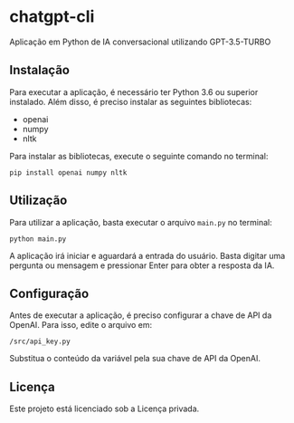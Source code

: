 # chatgpt-cli
Aplicação em Python de IA conversacional utilizando GPT-3.5-TURBO

## Instalação

Para executar a aplicação, é necessário ter Python 3.6 ou superior instalado. Além disso, é preciso instalar as seguintes bibliotecas:

- openai
- numpy
- nltk

Para instalar as bibliotecas, execute o seguinte comando no terminal:

```
pip install openai numpy nltk
```

## Utilização

Para utilizar a aplicação, basta executar o arquivo `main.py` no terminal:

```
python main.py
```

A aplicação irá iniciar e aguardará a entrada do usuário. Basta digitar uma pergunta ou mensagem e pressionar Enter para obter a resposta da IA.

## Configuração

Antes de executar a aplicação, é preciso configurar a chave de API da OpenAI. Para isso, edite o arquivo em:

```
/src/api_key.py
```

Substitua o conteúdo da variável pela sua chave de API da OpenAI.

## Licença

Este projeto está licenciado sob a Licença privada.
